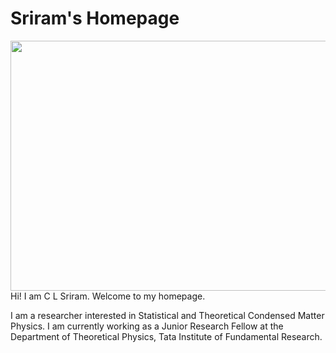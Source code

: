 # Sriram's Homepage
<img align = "left" src="Photo.JPG" width="600" height="400">
Hi! I am C L Sriram. Welcome to my homepage.
&nbsp  

I am a researcher interested in Statistical and Theoretical Condensed Matter Physics. I am currently working as a Junior Research Fellow at the Department of Theoretical Physics, Tata Institute of Fundamental Research.
